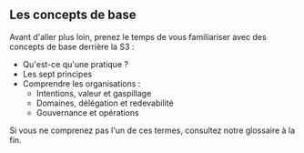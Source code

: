 ## Les concepts de base

Avant d'aller plus loin, prenez le temps de vous familiariser avec des concepts de base derrière la S3 :

- Qu'est-ce qu'une pratique ?
- Les sept principes
- Comprendre les organisations : 
    - Intentions, valeur et gaspillage
    - Domaines, délégation et redevabilité
    - Gouvernance et opérations

Si vous ne comprenez pas l'un de ces termes, consultez notre glossaire à la fin.